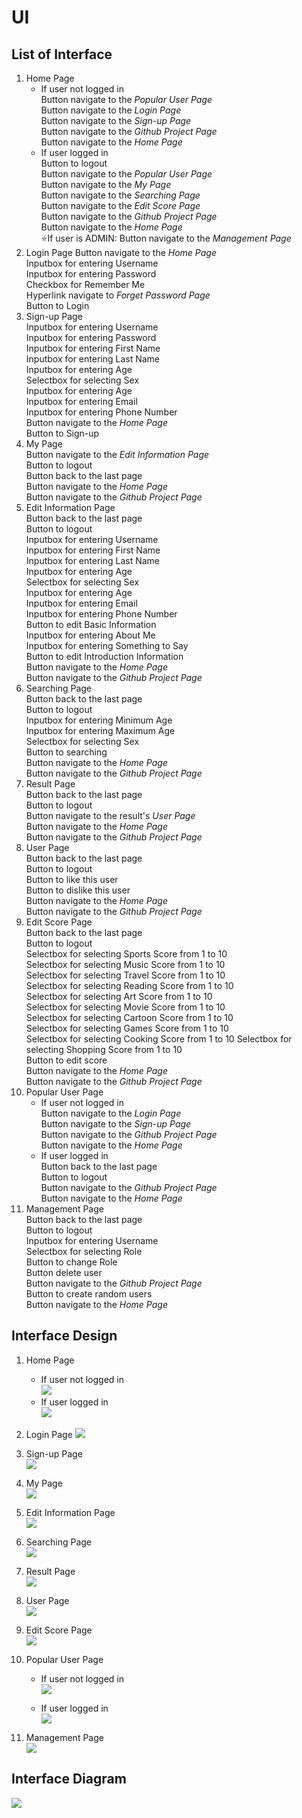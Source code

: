 # UI
## List of Interface
1. Home Page  
    * If user not logged in  
        Button navigate to the _Popular User Page_  
        Button navigate to the _Login Page_  
        Button navigate to the _Sign-up Page_  
        Button navigate to the _Github Project Page_  
        Button navigate to the _Home Page_  
    * If user logged in  
        Button to logout   
        Button navigate to the _Popular User Page_  
        Button navigate to the _My Page_  
        Button navigate to the _Searching Page_  
        Button navigate to the _Edit Score Page_  
        Button navigate to the _Github Project Page_  
        Button navigate to the _Home Page_  
        ⭐If user is ADMIN: Button navigate to the _Management Page_
2. Login Page
    Button navigate to the _Home Page_  
    Inputbox for entering Username  
    Inputbox for entering Password  
    Checkbox for Remember Me  
    Hyperlink navigate to _Forget Password Page_  
    Button to Login  
3. Sign-up Page  
    Inputbox for entering Username  
    Inputbox for entering Password  
    Inputbox for entering First Name  
    Inputbox for entering Last Name  
    Inputbox for entering Age  
    Selectbox for selecting Sex  
    Inputbox for entering Age  
    Inputbox for entering Email  
    Inputbox for entering Phone Number  
    Button navigate to the _Home Page_  
    Button to Sign-up
4. My Page  
    Button navigate to the _Edit Information Page_  
    Button to logout  
    Button back to the last page  
    Button navigate to the _Home Page_  
    Button navigate to the _Github Project Page_  
5. Edit Information Page   
    Button back to the last page  
    Button to logout  
    Inputbox for entering Username  
    Inputbox for entering First Name  
    Inputbox for entering Last Name  
    Inputbox for entering Age  
    Selectbox for selecting Sex  
    Inputbox for entering Age  
    Inputbox for entering Email  
    Inputbox for entering Phone Number  
    Button to edit Basic Information  
    Inputbox for entering About Me  
    Inputbox for entering Something to Say  
    Button to edit Introduction Information     
    Button navigate to the _Home Page_  
    Button navigate to the _Github Project Page_   
6. Searching Page  
    Button back to the last page  
    Button to logout  
    Inputbox for entering Minimum Age  
    Inputbox for entering Maximum Age  
    Selectbox for selecting Sex  
    Button to searching  
    Button navigate to the _Home Page_  
    Button navigate to the _Github Project Page_   
7. Result Page  
    Button back to the last page  
    Button to logout  
    Button navigate to the result's _User Page_   
    Button navigate to the _Home Page_  
    Button navigate to the _Github Project Page_   
8. User Page  
    Button back to the last page  
    Button to logout  
    Button to like this user  
    Button to dislike this user  
    Button navigate to the _Home Page_  
    Button navigate to the _Github Project Page_  
9. Edit Score Page  
    Button back to the last page  
    Button to logout  
    Selectbox for selecting Sports Score from 1 to 10  
    Selectbox for selecting Music Score from 1 to 10  
    Selectbox for selecting Travel Score from 1 to 10  
    Selectbox for selecting Reading Score from 1 to 10  
    Selectbox for selecting Art Score from 1 to 10  
    Selectbox for selecting Movie Score from 1 to 10  
    Selectbox for selecting Cartoon Score from 1 to 10  
    Selectbox for selecting Games Score from 1 to 10  
    Selectbox for selecting Cooking Score from 1 to 10
    Selectbox for selecting Shopping Score from 1 to 10  
    Button to edit score  
    Button navigate to the _Home Page_  
    Button navigate to the _Github Project Page_  
10. Popular User Page  
    * If user not logged in  
        Button navigate to the _Login Page_  
        Button navigate to the _Sign-up Page_  
        Button navigate to the _Github Project Page_  
        Button navigate to the _Home Page_  
    * If user logged in  
        Button back to the last page  
        Button to logout  
        Button navigate to the _Github Project Page_  
        Button navigate to the _Home Page_  
11. Management Page  
    Button back to the last page  
    Button to logout   
    Inputbox for entering Username    
    Selectbox for selecting Role  
    Button to change Role  
    Button delete user  
    Button navigate to the _Github Project Page_  
    Button to create random users   
    Button navigate to the _Home Page_

## Interface Design
1. Home Page  
    * If user not logged in  
    ![](./Images/Home_Page_NOT_Logged_in.png)  
    * If user logged in  
    ![](./Images/Home_Page_Logged_in.png)  
2. Login Page
    ![](./Images/Login_Page.png) 
3. Sign-up Page  
    ![](./Images/Sign-up_Page.png) 
4. My Page  
    ![](./Images/My_Page.png) 
5. Edit Information Page   
      ![](./Images/Edit_Information_Page.png)   
6. Searching Page  
      ![](./Images/Searching_Page.png)   
7. Result Page  
    ![](./Images/Result_Page.png)     
8. User Page  
![](./Images/User_Page.png)
9. Edit Score Page  
  ![](./Images/Edit_Score_Page.png)
  
10. Popular User Page  
    * If user not logged in  
  ![](./Images/Popular_User_Page_NOT_Logged_in.png)

    * If user logged in  
   ![](./Images/Popular_User_Page_Logged_in.png)

  11. Management Page  
 ![](./Images/Management_Page.png)

## Interface Diagram
![](./Images/UI.png)
